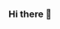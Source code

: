 ### Hi there 👋

<!--
**mac-manu/mac-manu** is a ✨ _special_ ✨ repository because its `README.md` (this file) appears on your GitHub profile.

Here are some ideas to get you started:

- 🔭 I’m currently working on beqbe.com
- 🌱 I’m currently learning Angular
- 👯 I’m looking to collaborate on humans
- 🤔 I’m looking for help with code
- 💬 Ask me about nothing
- 📫 How to reach me: follow the white rabbit 
- 😄 Pronouns: 
- ⚡ Fun fact: none!
-->
